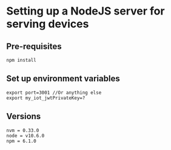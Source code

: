 # Setting up a NodeJS server for serving devices
## Pre-requisites
```
npm install
```

## Set up environment variables

```
export port=3001 //Or anything else
export my_iot_jwtPrivateKey=? 
```

## Versions
```
nvm = 0.33.0
node = v10.6.0
npm = 6.1.0
```